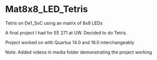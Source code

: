 # Mat8x8_LED_Tetris
Tetris on De1_SoC using an matrix of 8x8 LEDs

A final project I had for EE 271 at UW.
Decided to do Tetris. 

Project worked on with Quartus 14.0 and 16.0 interchangeably

Note: Added videos in media folder demonstrating the project working
